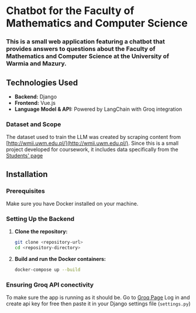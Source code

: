 # Chatbot for the Faculty of Mathematics and Computer Science

### This is a small web application featuring a chatbot that provides answers to questions about the Faculty of Mathematics and Computer Science at the University of Warmia and Mazury.
## Technologies Used
* **Backend:** Django 
* **Frontend:** Vue.js 
* **Language Model & API:** Powered by LangChain with Groq integration

### Dataset and Scope
The dataset used to train the LLM was created by scraping content from [http://wmii.uwm.edu.pl/](http://wmii.uwm.edu.pl/). Since this is a small project developed for coursework, it includes data specifically from the [Students' page](http://wmii.uwm.edu.pl/studenci)

## Installation

### Prerequisites
Make sure you have Docker installed on your machine.

### Setting Up the Backend

1. **Clone the repository:**
   ```bash
   git clone <repository-url>
   cd <repository-directory>
2. **Build and run the Docker containers:**
   ```bash
   docker-compose up --build

### Ensuring Groq API conectivity
To make sure the app is running as it should be. Go to [Groq Page](https://console.groq.com/keys) Log in and create api key for free then paste it in your Django settings file (`settings.py`) 